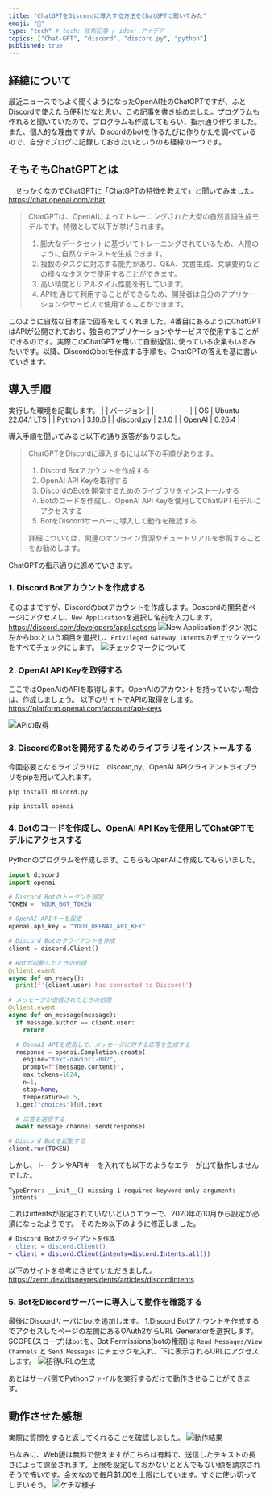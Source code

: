 ```yaml
---
title: "ChatGPTをDiscordに導入する方法をChatGPTに聞いてみた"
emoji: "💬"
type: "tech" # tech: 技術記事 / idea: アイデア
topics: ["Chat-GPT", "discord", "discord.py", "python"]
published: true
---
```


## 経緯について
  最近ニュースでもよく聞くようになったOpenAI社のChatGPTですが、ふとDiscordで使えたら便利だなと思い、この記事を書き始めました。プログラムも作れると聞いていたので、プログラムも作成してもらい、指示通り作りました。また、個人的な理由ですが、Discordのbotを作るたびに作りかたを調べているので、自分でブログに記録しておきたいというのも経緯の一つです。

## そもそもChatGPTとは
　せっかくなのでChatGPTに「ChatGPTの特徴を教えて」と聞いてみました。
  https://chat.openai.com/chat

  > ChatGPTは、OpenAIによってトレーニングされた大型の自然言語生成モデルです。特徴として以下が挙げられます。
  > 1. 膨大なデータセットに基づいてトレーニングされているため、人間のように自然なテキストを生成できます。
  > 2. 複数のタスクに対応する能力があり、Q&A、文書生成、文章要約などの様々なタスクで使用することができます。
  > 3. 高い精度とリアルタイム性能を有しています。
  > 4. APIを通じて利用することができるため、開発者は自分のアプリケーションやサービスで使用することができます。
  
  このように自然な日本語で回答をしてくれました。4番目にあるようにChatGPTはAPIが公開されており、独自のアプリケーションやサービスで使用することができるのです。実際このChatGPTを用いて自動返信に使っている企業もいるみたいです。以降、Discordのbotを作成する手順を、ChatGPTの答えを基に書いていきます。

## 導入手順
  実行した環境を記載します。
  |  | バージョン |
  | ---- | ---- |
  | OS | Ubuntu 22.04.1 LTS |
  | Python | 3.10.6 |
  | discord,py | 2.1.0 |
  | OpenAI | 0.26.4 |

  
  導入手順を聞いてみると以下の通り返答がありました。
  > ChatGPTをDiscordに導入するには以下の手順があります。
  > 1. Discord Botアカウントを作成する
  > 2. OpenAI API Keyを取得する
  > 3. DiscordのBotを開発するためのライブラリをインストールする
  > 4. Botのコードを作成し、OpenAI API Keyを使用してChatGPTモデルにアクセスする
  > 5. BotをDiscordサーバーに導入して動作を確認する
  >
  > 詳細については、関連のオンライン資源やチュートリアルを参照することをお勧めします。

  ChatGPTの指示通りに進めていきます。

### 1. Discord Botアカウントを作成する
  そのままですが、Discordのbotアカウントを作成します。Doscordの開発者ページにアクセスし、`New Application`を選択し名前を入力します。
  https://discord.com/developers/applications
  ![New Applicationボタン](/images/discord-1.jpg)
  次に左からbotという項目を選択し、`Privileged Gateway Intents`のチェックマークをすべてチェックにします。
  ![チェックマークについて](/images/discord-2.jpg)

### 2. OpenAI API Keyを取得する
  ここではOpenAIのAPIを取得します。OpenAIのアカウントを持っていない場合は、作成しましょう。
  以下のサイトでAPIの取得をします。
  https://platform.openai.com/account/api-keys

  ![APIの取得](/images/discord-3.jpg)

### 3. DiscordのBotを開発するためのライブラリをインストールする
  今回必要となるライブラリは　discord,py、OpenAI APIクライアントライブラリをpipを用いて入れます。
  ```shell
  pip install discord.py
  ```
  ```shell
  pip install openai
  ```

### 4. Botのコードを作成し、OpenAI API Keyを使用してChatGPTモデルにアクセスする
  Pythonのプログラムを作成します。こちらもOpenAIに作成してもらいました。
  ```python :main.py
  import discord
  import openai

  # Discord Botのトークンを設定
  TOKEN = 'YOUR_BOT_TOKEN'

  # OpenAI APIキーを設定
  openai.api_key = "YOUR_OPENAI_API_KEY"

  # Discord Botのクライアントを作成
  client = discord.Client()

  # Botが起動したときの処理
  @client.event
  async def on_ready():
    print(f'{client.user} has connected to Discord!')

  # メッセージが送信されたときの処理
  @client.event
  async def on_message(message):
    if message.author == client.user:
      return

    # OpenAI APIを使用して、メッセージに対する応答を生成する
    response = openai.Completion.create(
      engine="text-davinci-002",
      prompt=f"{message.content}",
      max_tokens=1024,
      n=1,
      stop=None,
      temperature=0.5,
    ).get("choices")[0].text

    # 応答を送信する
    await message.channel.send(response)

  # Discord Botを起動する
  client.run(TOKEN)
  ```

  しかし、トークンやAPIキーを入れても以下のようなエラーが出て動作しませんでした。
  ```shell
  TypeError: __init__() missing 1 required keyword-only argument: ‘intents’
  ```

  これはintentsが設定されていないというエラーで、2020年の10月から設定が必須になったようです。
  そのため以下のように修正しました。
  ```diff python :main.py
  # Discord Botのクライアントを作成
  - client = discord.Client()
  + client = discord.Client(intents=discord.Intents.all())
  ```
  以下のサイトを参考にさせていただきました。
  https://zenn.dev/disneyresidents/articles/discordintents

### 5. BotをDiscordサーバーに導入して動作を確認する
  最後にDiscordサーバにbotを追加します。
  1.Discord Botアカウントを作成する　でアクセスしたページの左側にあるOAuth2からURL Generatorを選択します。SCOPE(スコープ)は`bot`を、Bot Permissions(botの権限)は `Read Messages/View Channels` と `Send Messages` にチェックを入れ、下に表示されるURLにアクセスします。
  ![招待URLの生成](/images/discord-4.jpg)

  あとはサーバ側でPythonファイルを実行するだけで動作させることができます。

## 動作させた感想
  実際に質問をすると返してくれることを確認しました。
  ![動作結果](/images/discord-5.jpg)

  ちなみに、Web版は無料で使えますがこちらは有料で、送信したテキストの長さによって課金されます。上限を設定しておかないととんでもない額を請求されそうで怖いです。金欠なので毎月$1.00を上限にしています。すぐに使い切ってしまいそう。
  ![ケチな様子](/images/discord-6.jpg)